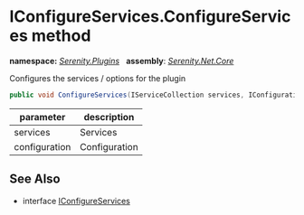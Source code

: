 # IConfigureServices.ConfigureServices method
**namespace:** *[Serenity.Plugins](../../README.md#serenity.plugins-namespace)*   **assembly**: *[Serenity.Net.Core](../../README.md)*

Configures the services / options for the plugin

```csharp
public void ConfigureServices(IServiceCollection services, IConfiguration configuration)
```

| parameter | description |
| --- | --- |
| services | Services |
| configuration | Configuration |

## See Also

* interface [IConfigureServices](../IConfigureServices.md)
